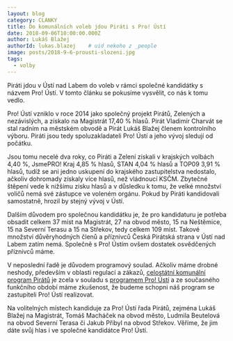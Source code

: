 ```yaml
---
layout: blog
category: CLANKY
title: Do komunálních voleb jdou Piráti s Pro! Ústí
date: 2018-09-06T10:00:00.000Z
author: Lukáš Blažej
authorId: lukas.blazej    # uid nekoho z _people
image: posts/2018-9-6-prousti-slozeni.jpg
tags:
  - volby
---
```


Piráti jdou v Ústí nad Labem do voleb v rámci společné kandidátky s názvem Pro! Ústí. V tomto článku se pokusíme vysvělit, co nás k tomu vedlo.

Pro! Ústí vzniklo v roce 2014 jako společný projekt Pirátů, Zelených a nezávislých, a získalo na Magistrát 17,40 % hlasů. Pirát Vladimír Charvát se stal radním na městském obvodě a Pirát Lukáš Blažej členem kontrolního výboru. Piráti jsou tedy spoluzakladateli Pro! Ústí a jeho vývoj sledují od počátku.

Jsou tomu necelé dva roky, co Piráti a Zelení získali v krajských volbách 4,40 %, JsmePRO! Kraj 4,85 % hlasů, STAN 4,04 % hlasů a TOP09 3,91 % hlasů, tudíž se ani jedno uskupení do krajského zastupitelstva nedostalo, ačkoliv dohromady získaly více hlasů, než vládnoucí KSČM. Zbytečné štěpení vede k nižšímu zisku hlasů a v důsledku k tomu, že velké množství voličů nemá své zástupce ve voleném orgánu. Pokud by Piráti kandidovali samostatně, hrozil by stejný vývoj v Ústí.

Dalším důvodem pro společnou kandidátku je, že pro kandidaturu je potřeba obsadit celkem 37 míst na Magistrát, 27 na obvod město, 15 na Neštěmice, 15 na Severní Terasu a 15 na Střekov, tedy celkem 109 míst. Takové množství důvěryhodných členů a příznivců Česká Pirátská strana v Ústí nad Labem zatím nemá. Společně s Pro! Ústím ovšem dostatek osvědčených příznivců máme.

V neposlední řadě je důvodem programový soulad. Ačkoliv máme drobné neshody, především v oblasti regulací a zákazů, [celostátní komunální program Pirátů](https://www.pirati.cz/assets/pdf/program_komunal_spolecny_2018.pdf) je zcela v souladu s [programem Pro! Ústí](http://www.planprousti.cz/) a ze současného funkčního období máme zkušenost, že budeme schopni náš program se zastupiteli Pro! Ústí realizovat.

Na volitelných místech kandiduje za Pro! Ústí řada Pirátů, zejména Lukáš Blažej na Magistrát, Tomáš Macháček na obvod město, Ludmila Beutelová na obvod Severní Terasa či Jakub Přibyl na obvod Střekov. Věříme, že jim dáte svůj hlas i ve společné kandidátce Pro! Ústí.
